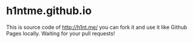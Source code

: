 # h1ntme.github.io
This is source code of http://h1nt.me/ you can fork it and use it like Github Pages locally.
Waiting for your pull requests!